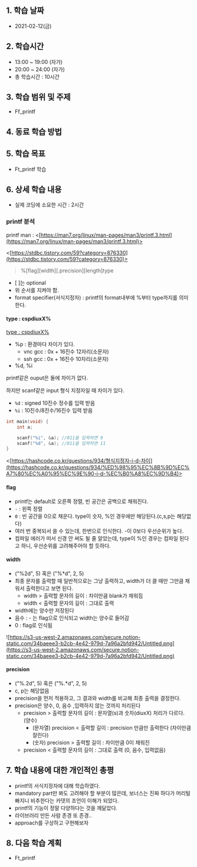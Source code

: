 ## 1. 학습 날짜
+ 2021-02-12(금)

## 2. 학습시간
+ 13:00 ~ 19:00 (자가)   
+ 20:00 ~ 24:00 (자가)
+ 총 학습시간 : 10시간

## 3. 학습 범위 및 주제
+ Ff_printf

## 4. 동료 학습 방법


## 5. 학습 목표
+ Ft_printf 학습

## 6. 상세 학습 내용
+ 실제 코딩에 소요한 시간 : 2시간    
    

### printf 분석

printf man : <[https://man7.org/linux/man-pages/man3/printf.3.html](https://man7.org/linux/man-pages/man3/printf.3.html)>

<[https://stdbc.tistory.com/59?category=876330](https://stdbc.tistory.com/59?category=876330)>

> %[flag][width][.precision][length]type

- \[ ]는 optional
- 위 순서를 지켜야 함.
- format specifier(서식지정자) : printf의 format내부에 %부터 type까지를 의미한다.

#### type : cspdiuxX%

[type : cspdiuxX%](https://www.notion.so/2048c343734d4be08ffbc5345cb64c1a)

- %p : 환경마다 차이가 있다.
    - vnc gcc : 0x + 16진수 12자리(소문자)
    - ssh gcc : 0x + 16진수 10자리(소문자)
- %d, %i

printf같은 ouput은 둘에 차이가 없다.

하지만 scanf같은 input 형식 지정자일 때 차이가 있다.

- `%d` : signed 10진수 정수를 입력 받음
- `%i` : 10진수/8진수/16진수 입력 받음

```c
int main(void) {
    int a;

    scanf("%i", &a); //011을 입력하면 9
    scanf("%d", &a); //011을 입력하면 11
}
```

<[https://hashcode.co.kr/questions/934/형식지정자-i-d-차이](https://hashcode.co.kr/questions/934/%ED%98%95%EC%8B%9D%EC%A7%80%EC%A0%95%EC%9E%90-i-d-%EC%B0%A8%EC%9D%B4)>

#### flag

- printf는 default로 오른쪽 정렬, 빈 공간은 공백으로 채워진다.
- `-` : 왼쪽 정렬
- `0` : 빈 공간을 0으로 채운다. type이 숫자, %인 경우에만 해당된다.(c,s,p는 해당없다)
- 여러 번 중복되서 쓸 수 있는데, 한번으로 인식한다. -이 0보다 우선순위가 높다.
- 컴파일 에러가 떠서 신경 안 써도 될 줄 알았는데, type이 %인 경우는 컴파일 된다고 하니, 우선순위를 고려해주어야 할 듯하다.

#### width

- ("%2d", 5) 혹은 ("%*d", 2, 5)
- 최종 문자를 출력할 때 일반적으로는 그냥 출력하고, width가 더 클 때만 그만큼 채워서 출력한다고 보면 된다.
    - width > 출력할 문자의 길이 : 차이만큼 blank가 채워짐
    - width < 출력할 문자의 길이 : 그대로 출력
- width에는 양수만 저장된다
- 음수 : - 는 flag으로 인식되고 width는 양수로 들어감
- 0 : flag로 인식됨

![https://s3-us-west-2.amazonaws.com/secure.notion-static.com/34baeee3-b2cb-4e42-979d-7a96a2bfd942/Untitled.png](https://s3-us-west-2.amazonaws.com/secure.notion-static.com/34baeee3-b2cb-4e42-979d-7a96a2bfd942/Untitled.png)

#### precision

- ("%.2d", 5) 혹은 ("%.*d", 2, 5)
- c, p는 해당없음
- precision을 먼저 적용하고, 그 결과와 width를 비교해 최종 출력을 결정한다.
- precision은 양수, 0, 음수 ,입력하지 않는 것까지 처리된다
    - precision > 출력할 문자의 길이 : 문자열(s)과 숫자(diuxX) 처리가 다르다. (양수)
        - (문자열) precision < 출력할 길이 : precision 만큼만 출력한다 (차이만큼 잘린다)
        - (숫자) precision > 출력할 길이 : 차이만큼 0이 채워진
    - precision < 출력할 문자의 길이 : 그대로 출력 (0, 음수, 입력없음)

## 7. 학습 내용에 대한 개인적인 총평
+ printf의 서식지정자에 대해 학습하였다.
+ mandatory part만 봐도 고려해야 할 부분이 많은데, 보너스는 진짜 하다가 머리털 빠지니 비추한다는 카뎃의 조언이 이해가 되었다.
+ printf의 기능이 정말 다양하다는 것을 깨달았다.
+ 라이브러리 만든 사람 존경 또 존경..
+ approach를 구상하고 구현해보자

## 8. 다음 학습 계획
+ Ft_printf